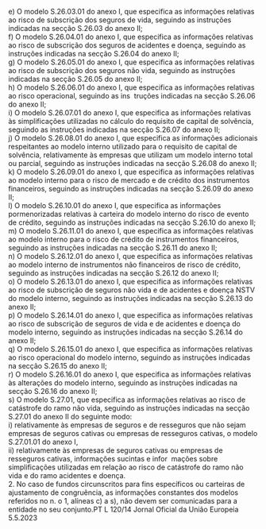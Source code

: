  
e) O modelo S.26.03.01 do anexo I, que especifica as informações relativas ao risco de subscrição dos seguros de vida, 
seguindo as instruções indicadas na secção S.26.03 do anexo II;  
f) O modelo S.26.04.01 do anexo I, que especifica as informações relativas ao risco de subscrição dos seguros de 
acidentes e doença, seguindo as instruções indicadas na secção S.26.04 do anexo II;  
g) O modelo S.26.05.01 do anexo I, que especifica as informações relativas ao risco de subscrição dos seguros não 
vida, seguindo as instruções indicadas na secção S.26.05 do anexo II;  
h) O modelo S.26.06.01 do anexo I, que especifica as informações relativas ao risco operacional, seguindo as ins ­
truções indicadas na secção S.26.06 do anexo II;  
i) O modelo S.26.07.01 do anexo I, que especifica as informações relativas às simplificações utilizadas no cálculo do 
requisito de capital de solvência, seguindo as instruções indicadas na secção S.26.07 do anexo II;  
j) O modelo S.26.08.01 do anexo I, que especifica as informações adicionais respeitantes ao modelo interno utilizado 
para o requisito de capital de solvência, relativamente às empresas que utilizam um modelo interno total ou parcial, 
seguindo as instruções indicadas na secção S.26.08 do anexo II;  
k) O modelo S.26.09.01 do anexo I, que especifica as informações relativas ao modelo interno para o risco de mercado 
e de crédito dos instrumentos financeiros, seguindo as instruções indicadas na secção S.26.09 do anexo II;  
l) O modelo S.26.10.01 do anexo I, que especifica as informações pormenorizadas relativas à carteira do modelo 
interno do risco de evento de crédito, seguindo as instruções indicadas na secção S.26.10 do anexo II;  
m) O modelo S.26.11.01 do anexo I, que especifica as informações relativas ao modelo interno para o risco de crédito 
de instrumentos financeiros, seguindo as instruções indicadas na secção S.26.11 do anexo II;  
n) O modelo S.26.12.01 do anexo I, que especifica as informações relativas ao modelo interno de instrumentos não 
financeiros de risco de crédito, seguindo as instruções indicadas na secção S.26.12 do anexo II;  
o) O modelo S.26.13.01 do anexo I, que especifica as informações relativas ao risco de subscrição de seguros não vida 
e de acidentes e doença NSTV do modelo interno, seguindo as instruções indicadas na secção S.26.13 do anexo II;  
p) O modelo S.26.14.01 do anexo I, que especifica as informações relativas ao risco de subscrição de seguros de vida e 
de acidentes e doença do modelo interno, seguindo as instruções indicadas na secção S.26.14 do anexo II;  
q) O modelo S.26.15.01 do anexo I, que especifica as informações relativas ao risco operacional do modelo interno, 
seguindo as instruções indicadas na secção S.26.15 do anexo II;  
r) O modelo S.26.16.01 do anexo I, que especifica as informações relativas às alterações do modelo interno, seguindo 
as instruções indicadas na secção S.26.16 do anexo II;  
s) O modelo S.27.01, que especifica as informações relativas ao risco de catástrofe do ramo não vida, seguindo as 
instruções indicadas na secção S.27.01 do anexo II do seguinte modo:  
i) relativamente às empresas de seguros e de resseguros que não sejam empresas de seguros cativas ou empresas de 
resseguros cativas, o modelo S.27.01.01 do anexo I,  
ii) relativamente às empresas de seguros cativas ou empresas de resseguros cativas, informações sucintas e infor ­
mações sobre simplificações utilizadas em relação ao risco de catástrofe do ramo não vida e do ramo acidentes e 
doença.  
2. No caso de fundos circunscritos para fins específicos ou carteiras de ajustamento de congruência, as informações 
constantes dos modelos referidos no n.  o 1, alíneas c) a s), não devem ser comunicadas para a entidade no seu conjunto.PT  L 120/14 Jornal Oficial da União Europeia 5.5.2023